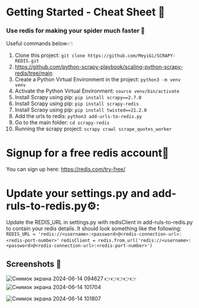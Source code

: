 # Getting Started - Cheat Sheet 📜
### Use redis for making your spider much faster 👺

Useful commands below✅:
1. Clone this project: `git clone https://github.com/MeyiGi/SCRAPY-REDIS.git`
2. https://github.com/python-scrapy-playbook/scaling-python-scrapy-redis/tree/main 
3. Create a Python Virtual Environment in the project: `python3 -m venv venv` 
4. Activate the Python Virtual Environment: `source venv/bin/activate` 
5. Install Scrapy using pip: `pip install scrapy==2.7.0` 
6. Install Scrapy using pip: `pip install scrapy-redis`
7. Install Scraoy using pip: `pip install twisted==21.2.0`
8. Add the urls to redis: `python3 add-urls-to-redis.py`
9. Go to the main folder: `cd scrapy-redis`
10. Running the scrapy project: `scrapy crawl scrape_quotes_worker` 


# Signup for a free redis account👾
You can sign up here: https://redis.com/try-free/

# Update your settings.py and add-ruls-to-redis.py⚙️:
Update the REDIS_URL in settings.py with redisClient in add-ruls-to-redis.py to contain your redis details.
It should look something like the following:
`REDIS_URL = 'redis://<username>:<password>@<redis-connection-url>:<redis-port-number>'`
`redisClient = redis.from_url('redis://<username>:<password>@<redis-connection-url>:<redis-port-number>')`

## Screenshots 🤳

![Снимок экрана 2024-06-14 094627](https://github.com/MeyiGi/SCRAPY-REDIS/assets/130828110/928e6739-93af-47a6-a526-c566e3517479)  👉👉👉👉👉 ![Снимок экрана 2024-06-14 101704](https://github.com/MeyiGi/SCRAPY-REDIS/assets/130828110/da663a6a-043d-43a6-a058-241a7fcf730f)

![Снимок экрана 2024-06-14 101807](https://github.com/MeyiGi/SCRAPY-REDIS/assets/130828110/7d85d006-023d-40d2-b2ea-72022516a269)


